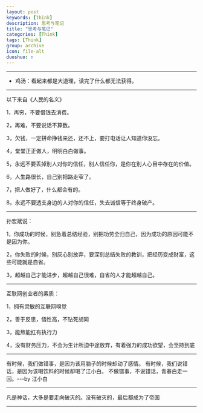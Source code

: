 ```yaml
---
layout: post
keywords: [Think]
description: 思考与笔记
title: "思考与笔记"
categories: [Think]
tags: [Think]
group: archive
icon: file-alt
duoshuo: n
---
```


---


- 鸡汤：看起来都是大道理，读完了什么都无法获得。

----
以下来自《人民的名义》

1，再穷，不要借钱去消费。

2，再难，不要说话不算数。

3，欠钱，一定拼命挣钱来还，还不上，要打电话让人知道你没忘。

4，堂堂正正做人，明明白白做事。

5，永远不要丢掉别人对你的信任，别人信任你，是你在别人心目中存在的价值。

6，人生路很长，自己别把路走窄了。

7，把人做好了，什么都会有的。

8，永远不要透支身边的人对你的信任，失去诚信等于终身破产。


----
孙宏斌说：

1，你成功的时候，别急着总结经验，别把功劳全归自己，因为成功的原因可能不是因为你。

2，你失败的时候，别灰心别放弃，要深刻总结失败的教训，把经历变成财富，这些可能就是自省。

3，超越自己才能进步，超越自己很难，自省的人才能超越自己。

----
互联网创业者的素质：

1，拥有灵敏的互联网嗅觉

2，善于反思，悟性高，不钻死胡同

3，能熬能扛有执行力

4，没有财务压力，不会为生计所迫中途放弃，有着强力的成功欲望，会坚持到底



----
有时候，我们做错事，是因为该用脑子的时候却动了感情。
有时候，我们说错话，是因为该喝饮料的时候却喝了江小白。
不做错事，不说错话，青春白走一回。---by 江小白

----
凡是神话，大多是要走向破灭的。没有破灭的，最后都成为了帝国

----

